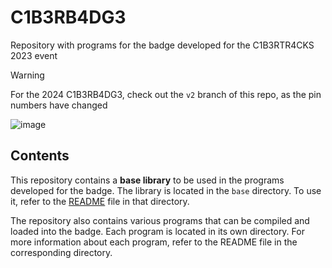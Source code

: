 # C1B3RB4DG3
Repository with programs for the badge developed for the C1B3RTR4CKS 2023 event

> [!WARNING]
> For the 2024 C1B3RB4DG3, check out the `v2` branch of this repo, as the pin numbers have changed

![image](https://github.com/uamseif/c1b3rb4dg3/assets/55582807/f2645d74-20ee-4376-8d0c-60ff960378a0)

## Contents

This repository contains a __base library__ to be used in the programs developed for
the badge. The library is located in the `base` directory. To use it, refer to the
[README](base/README.md) file in that directory.

The repository also contains various programs that can be compiled and loaded
into the badge. Each program is located in its own directory. For more information
about each program, refer to the README file in the corresponding directory.
